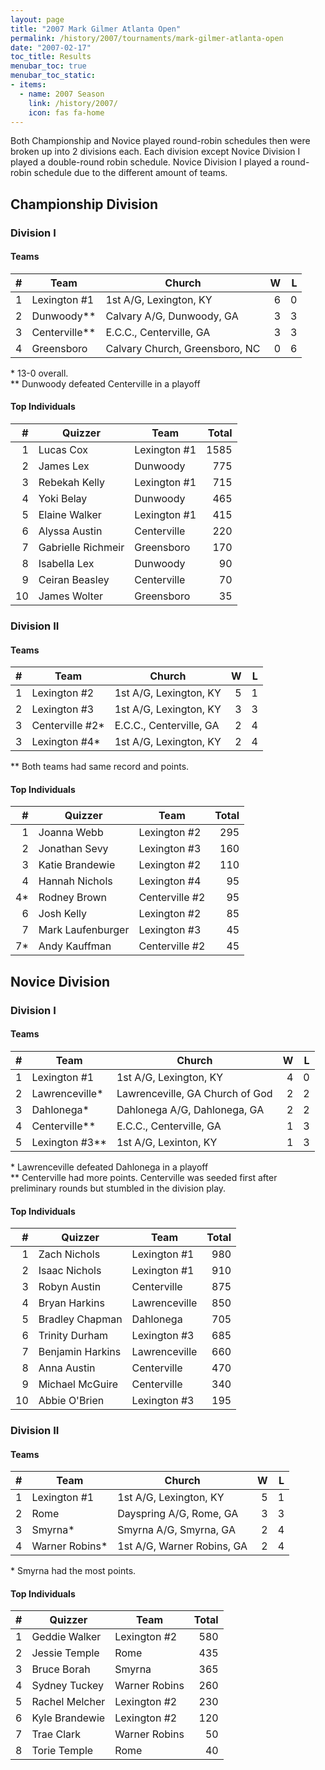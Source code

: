 ```yaml
---
layout: page
title: "2007 Mark Gilmer Atlanta Open"
permalink: /history/2007/tournaments/mark-gilmer-atlanta-open
date: "2007-02-17"
toc_title: Results
menubar_toc: true
menubar_toc_static:
- items:
  - name: 2007 Season
    link: /history/2007/
    icon: fas fa-home
---
```


Both Championship and Novice played round-robin schedules then were
broken up into 2 divisions each. Each division except Novice Division I
played a double-round robin schedule. Novice Division I played a
round-robin schedule due to the different amount of teams.

## Championship Division

### Division I

#### Teams

|    # | Team          | Church                         |      W |    L |
| ---: | ------------- | ------------------------------ | -----: | ---: |
|    1 | Lexington #1  | 1st A/G, Lexington, KY         |      6 |    0 |
|    2 | Dunwoody**    | Calvary A/G, Dunwoody, GA      |      3 |    3 |
|    3 | Centerville** | E.C.C., Centerville, GA        |      3 |    3 |
|    4 | Greensboro    | Calvary Church, Greensboro, NC |      0 |    6 |

\* 13-0 overall.\
\*\* Dunwoody defeated Centerville in a playoff

#### Top Individuals

|    # | Quizzer            | Team         | Total |
| ---: | ------------------ | ------------ | ----: |
|    1 | Lucas Cox          | Lexington #1 |  1585 |
|    2 | James Lex          | Dunwoody     |   775 |
|    3 | Rebekah Kelly      | Lexington #1 |   715 |
|    4 | Yoki Belay         | Dunwoody     |   465 |
|    5 | Elaine Walker      | Lexington #1 |   415 |
|    6 | Alyssa Austin      | Centerville  |   220 |
|    7 | Gabrielle Richmeir | Greensboro   |   170 |
|    8 | Isabella Lex       | Dunwoody     |    90 |
|    9 | Ceiran Beasley     | Centerville  |    70 |
|   10 | James Wolter       | Greensboro   |    35 |

### Division II

#### Teams

|    # | Team            | Church                  |    W |    L |
| ---: | --------------- | ----------------------- | ---: | ---: |
|    1 | Lexington #2    | 1st A/G, Lexington, KY  |    5 |    1 |
|    2 | Lexington #3    | 1st A/G, Lexington, KY  |    3 |    3 |
|    3 | Centerville #2* | E.C.C., Centerville, GA |    2 |    4 |
|    3 | Lexington #4*   | 1st A/G, Lexington, KY  |    2 |    4 |

\*\* Both teams had same record and points.

#### Top Individuals

|    # | Quizzer           | Team           |  Total |
| ---: | ----------------- | -------------- | -----: |
|    1 | Joanna Webb       | Lexington #2   |    295 |
|    2 | Jonathan Sevy     | Lexington #3   |    160 |
|    3 | Katie Brandewie   | Lexington #2   |    110 |
|    4 | Hannah Nichols    | Lexington #4   |     95 |
|   4* | Rodney Brown      | Centerville #2 |     95 |
|    6 | Josh Kelly        | Lexington #2   |     85 |
|    7 | Mark Laufenburger | Lexington #3   |     45 |
|   7* | Andy Kauffman     | Centerville #2 |     45 |

## Novice Division

### Division I

#### Teams

|    # | Team           | Church                          |    W |    L |
| ---: | -------------- | ------------------------------- | ---: | ---: |
|    1 | Lexington #1   | 1st A/G, Lexington, KY          |    4 |    0 |
|    2 | Lawrenceville* | Lawrenceville, GA Church of God |    2 |    2 |
|    3 | Dahlonega*     | Dahlonega A/G, Dahlonega, GA    |    2 |    2 |
|    4 | Centerville**  | E.C.C., Centerville, GA         |    1 |    3 |
|    5 | Lexington #3** | 1st A/G, Lexinton, KY           |    1 |    3 |

\* Lawrenceville defeated Dahlonega in a playoff\
\*\* Centerville had more points. Centerville was seeded first after preliminary
rounds but stumbled in the division play.

#### Top Individuals

|    # | Quizzer          | Team          | Total |
| ---: | ---------------- | ------------- | ----: |
|    1 | Zach Nichols     | Lexington #1  |   980 |
|    2 | Isaac Nichols    | Lexington #1  |   910 |
|    3 | Robyn Austin     | Centerville   |   875 |
|    4 | Bryan Harkins    | Lawrenceville |   850 |
|    5 | Bradley Chapman  | Dahlonega     |   705 |
|    6 | Trinity Durham   | Lexington #3  |   685 |
|    7 | Benjamin Harkins | Lawrenceville |   660 |
|    8 | Anna Austin      | Centerville   |   470 |
|    9 | Michael McGuire  | Centerville   |   340 |
|   10 | Abbie O'Brien    | Lexington #3  |   195 |

### Division II

#### Teams

|    # | Team           | Church                     |    W |    L |
| ---: | -------------- | -------------------------- | ---: | ---: |
|    1 | Lexington #1   | 1st A/G, Lexington, KY     |    5 |    1 |
|    2 | Rome           | Dayspring A/G, Rome, GA    |    3 |    3 |
|    3 | Smyrna*        | Smyrna A/G, Smyrna, GA     |    2 |    4 |
|    4 | Warner Robins* | 1st A/G, Warner Robins, GA |    2 |    4 |

\* Smyrna had the most points.

#### Top Individuals

|    # | Quizzer        | Team          | Total |
| ---: | -------------- | ------------- | ----: |
|    1 | Geddie Walker  | Lexington #2  |   580 |
|    2 | Jessie Temple  | Rome          |   435 |
|    3 | Bruce Borah    | Smyrna        |   365 |
|    4 | Sydney Tuckey  | Warner Robins |   260 |
|    5 | Rachel Melcher | Lexington #2  |   230 |
|    6 | Kyle Brandewie | Lexington #2  |   120 |
|    7 | Trae Clark     | Warner Robins |    50 |
|    8 | Torie Temple   | Rome          |    40 |
